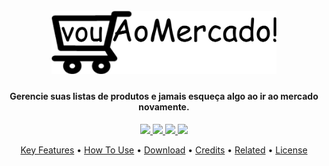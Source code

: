 <h1 align="center">
  <br>
  <a href="https://vouaomercado.netlify.app"><img src="./assets/media/images/readme/vouAoMercado!-png.png" alt="Markdownify" width="360"></a>
  <br>
</h1>

<h4 align="center">Gerencie suas listas de produtos e jamais esqueça algo ao ir ao mercado novamente.</h4>

<p align="center">
  <a href="">
    <img src="https://img.shields.io/github/last-commit/yagopeixinho/vouAoMercado?color=%23fecf10">
  </a>
   <a href="">
    <img src="https://img.shields.io/github/languages/count/yagopeixinho/vouAoMercado?color=98DEBC">
  </a>
    <a href="">
    <img src="https://img.shields.io/netlify/a56c2296-3139-4d5a-8fcd-b32b52f0b6a5?color=00D8FF">
  </a>     
  <a href="">
    <img src="https://img.shields.io/github/license/yagopeixinho/vouAoMercado?color=fecf10">
  </a>
</p>

<p align="center">
  <a href="#key-features">Key Features</a> •
  <a href="#how-to-use">How To Use</a> •
  <a href="#download">Download</a> •
  <a href="#credits">Credits</a> •
  <a href="#related">Related</a> •
  <a href="#license">License</a>
</p>

